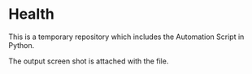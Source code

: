 # Health

This is a temporary repository which includes the Automation Script in Python.

The output screen shot is attached with the file.